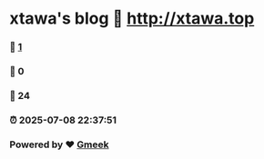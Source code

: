 # xtawa's blog :link: http://xtawa.top 
### :page_facing_up: [1](http://xtawa.top/tag.html) 
### :speech_balloon: 0 
### :hibiscus: 24 
### :alarm_clock: 2025-07-08 22:37:51 
### Powered by :heart: [Gmeek](https://github.com/Meekdai/Gmeek)

